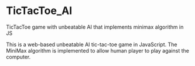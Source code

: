# TicTacToe_AI
TicTacToe game with unbeatable AI that implements minimax algorithm in JS

This is a web-based unbeatable AI tic-tac-toe game in JavaScript. The MiniMax algorithm is implemented to allow human player to play against the computer.
